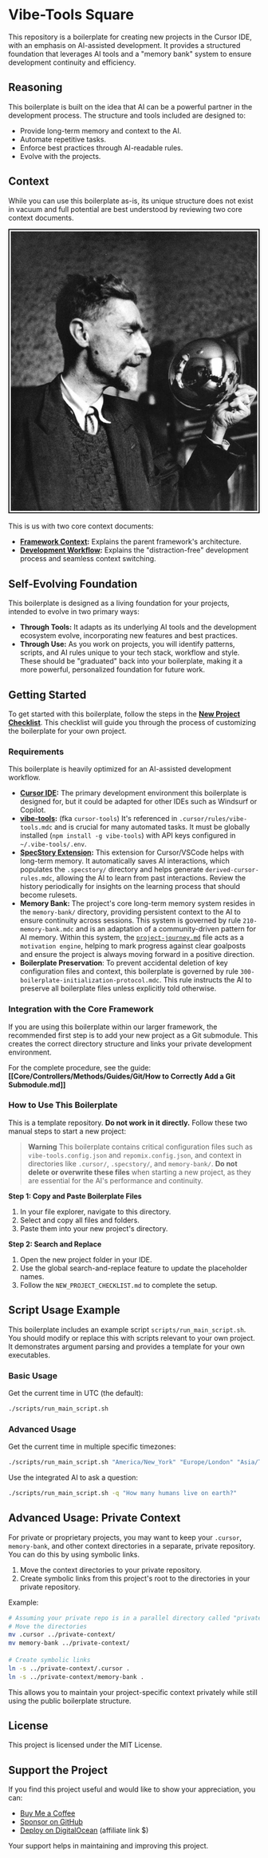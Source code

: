 # Vibe-Tools Square

This repository is a boilerplate for creating new projects in the Cursor IDE, with an emphasis on AI-assisted development. It provides a structured foundation that leverages AI tools and a "memory bank" system to ensure development continuity and efficiency.

## Reasoning

This boilerplate is built on the idea that AI can be a powerful partner in the development process. The structure and tools included are designed to:
- Provide long-term memory and context to the AI.
- Automate repetitive tasks.
- Enforce best practices through AI-readable rules.
- Evolve with the projects.

## Context

While you can use this boilerplate as-is, its unique structure does not exist in vacuum and full potential are best understood by reviewing two core context documents.

![Self Portrait by M.C. Escher](assets/57a95e87272bed1cbe000aa19566db81.jpg)

This is us with two core context documents:

-   **[Framework Context](docs/000-Framework-Context.md):** Explains the parent framework's architecture.
-   **[Development Workflow](docs/010-Development-Workflow.md):** Explains the "distraction-free" development process and seamless context switching.

## Self-Evolving Foundation

This boilerplate is designed as a living foundation for your projects, intended to evolve in two primary ways:

*   **Through Tools:** It adapts as its underlying AI tools and the development ecosystem evolve, incorporating new features and best practices.
*   **Through Use:** As you work on projects, you will identify patterns, scripts, and AI rules unique to your tech stack, workflow and style. These should be "graduated" back into your boilerplate, making it a more powerful, personalized foundation for future work.

## Getting Started

To get started with this boilerplate, follow the steps in the **[New Project Checklist](Projects/Core/Views/Public%20Repositories/Public%20Repository%20Templates/vibe-tools-square/NEW_PROJECT_CHECKLIST.md)**. This checklist will guide you through the process of customizing the boilerplate for your own project.

### Requirements

This boilerplate is heavily optimized for an AI-assisted development workflow. 

*   **[Cursor IDE](https://cursor.com):** The primary development environment this boilerplate is designed for, but it could be adapted for other IDEs such as Windsurf or Copilot.
*   **[vibe-tools](https://github.com/eastlondoner/vibe-tools):** (fka `cursor-tools`) It's referenced in `.cursor/rules/vibe-tools.mdc` and is crucial for many automated tasks. It must be globally installed (`npm install -g vibe-tools`) with API keys configured in `~/.vibe-tools/.env`.
*   **[SpecStory Extension](https://github.com/specstoryai/getspecstory):** This extension for Cursor/VSCode helps with long-term memory. It automatically saves AI interactions, which populates the `.specstory/` directory and helps generate `derived-cursor-rules.mdc`, allowing the AI to learn from past interactions. Review the history periodically for insights on the learning process that should become rulesets.
*   **Memory Bank:** The project's core long-term memory system resides in the `memory-bank/` directory, providing persistent context to the AI to ensure continuity across sessions. This system is governed by rule `210-memory-bank.mdc` and is an adaptation of a community-driven pattern for AI memory. Within this system, the [`project-journey.md`](memory-bank/project-journey.md) file acts as a `motivation engine`, helping to mark progress against clear goalposts and ensure the project is always moving forward in a positive direction.
*   **Boilerplate Preservation**: To prevent accidental deletion of key configuration files and context, this boilerplate is governed by rule `300-boilerplate-initialization-protocol.mdc`. This rule instructs the AI to preserve all boilerplate files unless explicitly told otherwise.

### Integration with the Core Framework

If you are using this boilerplate within our larger framework, the recommended first step is to add your new project as a Git submodule. This creates the correct directory structure and links your private development environment.

For the complete procedure, see the guide: **[[Core/Controllers/Methods/Guides/Git/How to Correctly Add a Git Submodule.md]]**

### How to Use This Boilerplate

This is a template repository. **Do not work in it directly.** Follow these two manual steps to start a new project:

> **Warning**
> This boilerplate contains critical configuration files such as `vibe-tools.config.json` and `repomix.config.json`, and context in directories like `.cursor/`, `.specstory/`, and `memory-bank/`. **Do not delete or overwrite these files** when starting a new project, as they are essential for the AI's performance and continuity.

**Step 1: Copy and Paste Boilerplate Files**

1.  In your file explorer, navigate to this directory.
2.  Select and copy all files and folders.
3.  Paste them into your new project's directory.

**Step 2: Search and Replace**

1.  Open the new project folder in your IDE.
2.  Use the global search-and-replace feature to update the placeholder names.
3.  Follow the `NEW_PROJECT_CHECKLIST.md` to complete the setup.

## Script Usage Example

This boilerplate includes an example script `scripts/run_main_script.sh`. You should modify or replace this with scripts relevant to your own project. It demonstrates argument parsing and provides a template for your own executables.

### Basic Usage

Get the current time in UTC (the default):
```bash
./scripts/run_main_script.sh
```

### Advanced Usage

Get the current time in multiple specific timezones:
```bash
./scripts/run_main_script.sh "America/New_York" "Europe/London" "Asia/Tokyo"
```

Use the integrated AI to ask a question:
```bash
./scripts/run_main_script.sh -q "How many humans live on earth?"
```

## Advanced Usage: Private Context

For private or proprietary projects, you may want to keep your `.cursor`, `memory-bank`, and other context directories in a separate, private repository. You can do this by using symbolic links.

1.  Move the context directories to your private repository.
2.  Create symbolic links from this project's root to the directories in your private repository.

Example:
```bash
# Assuming your private repo is in a parallel directory called "private-context"
# Move the directories
mv .cursor ../private-context/
mv memory-bank ../private-context/

# Create symbolic links
ln -s ../private-context/.cursor .
ln -s ../private-context/memory-bank .
```
This allows you to maintain your project-specific context privately while still using the public boilerplate structure.

## License

This project is licensed under the MIT License.

## Support the Project

If you find this project useful and would like to show your appreciation, you can:

- [Buy Me a Coffee](https://buymeacoffee.com/pequet)
- [Sponsor on GitHub](https://github.com/sponsors/pequet)
- [Deploy on DigitalOcean](https://www.digitalocean.com/?refcode=51594d5c5604) (affiliate link $) 

Your support helps in maintaining and improving this project. 

